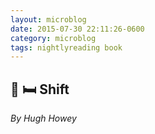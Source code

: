 ```yaml
---
layout: microblog
date: 2015-07-30 22:11:26-0600
category: microblog
tags: nightlyreading book
---
```

## 📖 🛏 Shift
*By Hugh Howey*
